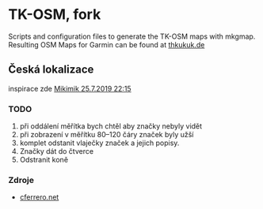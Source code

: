 # TK-OSM, fork

Scripts and configuration files to generate the TK-OSM maps with mkgmap.
Resulting OSM Maps for Garmin can be found at [thkukuk.de](https://www.thkukuk.de/osm)

## Česká lokalizace
inspirace zde [Mikimik 25.7.2019 22:15](https://www.bike-forum.cz/forum/osm-pro-garmin-turisticke-znacky-a-cyklostezky#comment4498095)
### TODO
1. při oddálení měřítka bych chtěl aby značky nebyly vidět
1. při zobrazení v měřítku 80–120 čáry značek byly užší
1. komplet odstanit vlaječky značek a jejich popisy.
1. Značky dát do čtverce
1. Odstranit koně

### Zdroje
* [cferrero.net](https://www.cferrero.net/maps/guide_to_TYPs.html)



